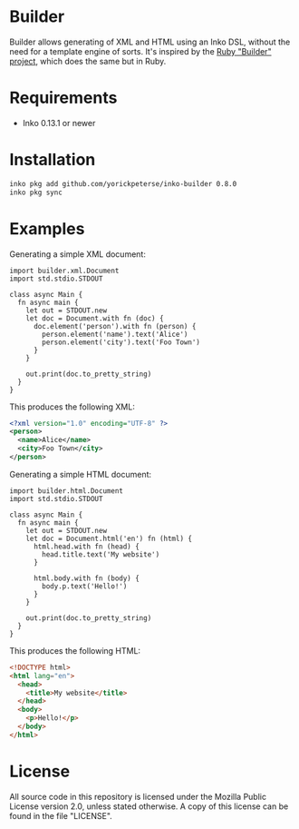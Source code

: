 # Builder

Builder allows generating of XML and HTML using an Inko DSL, without the need
for a template engine of sorts. It's inspired by the [Ruby "Builder"
project](https://github.com/tenderlove/builder), which does the same but in
Ruby.

# Requirements

- Inko 0.13.1 or newer

# Installation

```bash
inko pkg add github.com/yorickpeterse/inko-builder 0.8.0
inko pkg sync
```

# Examples

Generating a simple XML document:

```inko
import builder.xml.Document
import std.stdio.STDOUT

class async Main {
  fn async main {
    let out = STDOUT.new
    let doc = Document.with fn (doc) {
      doc.element('person').with fn (person) {
        person.element('name').text('Alice')
        person.element('city').text('Foo Town')
      }
    }

    out.print(doc.to_pretty_string)
  }
}
```

This produces the following XML:

```xml
<?xml version="1.0" encoding="UTF-8" ?>
<person>
  <name>Alice</name>
  <city>Foo Town</city>
</person>
```

Generating a simple HTML document:

```inko
import builder.html.Document
import std.stdio.STDOUT

class async Main {
  fn async main {
    let out = STDOUT.new
    let doc = Document.html('en') fn (html) {
      html.head.with fn (head) {
        head.title.text('My website')
      }

      html.body.with fn (body) {
        body.p.text('Hello!')
      }
    }

    out.print(doc.to_pretty_string)
  }
}
```

This produces the following HTML:

```html
<!DOCTYPE html>
<html lang="en">
  <head>
    <title>My website</title>
  </head>
  <body>
    <p>Hello!</p>
  </body>
</html>
```

# License

All source code in this repository is licensed under the Mozilla Public License
version 2.0, unless stated otherwise. A copy of this license can be found in the
file "LICENSE".
